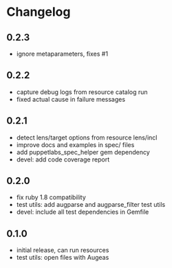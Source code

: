 # Changelog

## 0.2.3
* ignore metaparameters, fixes #1

## 0.2.2
* capture debug logs from resource catalog run
* fixed actual cause in failure messages

## 0.2.1
* detect lens/target options from resource lens/incl
* improve docs and examples in spec/ files
* add puppetlabs_spec_helper gem dependency
* devel: add code coverage report

## 0.2.0
* fix ruby 1.8 compatibility
* test utils: add augparse and augparse_filter test utils
* devel: include all test dependencies in Gemfile

## 0.1.0
* initial release, can run resources
* test utils: open files with Augeas
